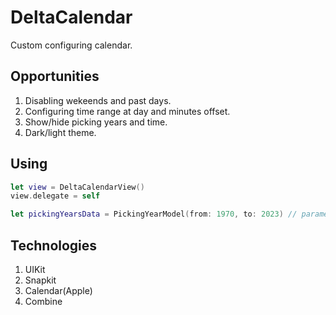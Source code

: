 # DeltaCalendar
Custom configuring calendar.

## Opportunities
1. Disabling wekeends and past days.
2. Configuring time range at day and minutes offset.
3. Show/hide picking years and time.
4. Dark/light theme.

## Using
```swift
let view = DeltaCalendarView()
view.delegate = self

let pickingYearsData = PickingYearModel(from: 1970, to: 2023) // parameter "from" must be less than parameter "to", otherwise it woudnt be build.
```

## Technologies
1. UIKit
2. Snapkit
3. Calendar(Apple)
4. Combine

